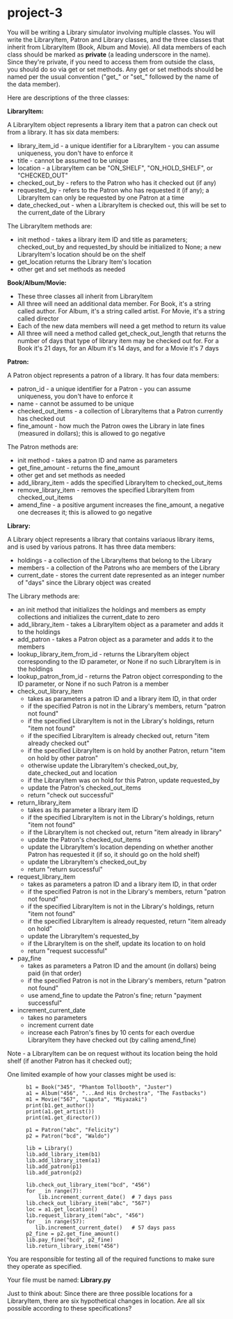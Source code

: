 # project-3

You will be writing a Library simulator involving multiple classes.  You will write the LibraryItem, Patron and Library classes, and the three classes that inherit from LibraryItem (Book, Album and Movie).  All data members of each class should be marked as **private** (a leading underscore in the name).  Since they're private, if you need to access them from outside the class, you should do so via get or set methods.  Any get or set methods should be named per the usual convention ("get_" or "set_" followed by the name of the data member).

Here are descriptions of the three classes:

**LibraryItem:**

A LibraryItem object represents a library item that a patron can check out from a library. It has six data members:
* library_item_id - a unique identifier for a LibraryItem - you can assume uniqueness, you don't have to enforce it
* title - cannot be assumed to be unique
* location - a LibraryItem can be "ON_SHELF", "ON_HOLD_SHELF", or "CHECKED_OUT"
* checked_out_by - refers to the Patron who has it checked out (if any)
* requested_by - refers to the Patron who has requested it (if any); a LibraryItem can only be requested by one Patron at a time
* date_checked_out - when a LibraryItem is checked out, this will be set to the current_date of the Library

The LibraryItem methods are:
* init method - takes a library item ID and title as parameters; checked_out_by and requested_by should be initialized to None; a new LibraryItem's location should be on the shelf
* get_location returns the Library Item's location
* other get and set methods as needed
 
 
**Book/Album/Movie:**
* These three classes all inherit from LibraryItem
* All three will need an additional data member. For Book, it's a string called author. For Album, it's a string called artist. For Movie, it's a string called director
* Each of the new data members will need a get method to return its value
* All three will need a method called get_check_out_length that returns the number of days that type of library item may be checked out for.  For a Book it's 21 days, for an Album it's 14 days, and for a Movie it's 7 days

 
**Patron:**

A Patron object represents a patron of a library. It has four data members:
* patron_id - a unique identifier for a Patron - you can assume uniqueness, you don't have to enforce it
* name - cannot be assumed to be unique
* checked_out_items - a collection of LibraryItems that a Patron currently has checked out
* fine_amount - how much the Patron owes the Library in late fines (measured in dollars); this is allowed to go negative

The Patron methods are:
* init method - takes a patron ID and name as parameters
* get_fine_amount - returns the fine_amount
* other get and set methods as needed
* add_library_item - adds the specified LibraryItem to checked_out_items
* remove_library_item - removes the specified LibraryItem from checked_out_items
* amend_fine - a positive argument increases the fine_amount, a negative one decreases it; this is allowed to go negative


**Library:**

A Library object represents a library that contains variaous library items, and is used by various patrons. It has three data members:
* holdings - a collection of the LibraryItems that belong to the Library
* members - a collection of the Patrons who are members of the Library
* current_date - stores the current date represented as an integer number of "days" since the Library object was created

The Library methods are:
* an init method that initializes the holdings and members as empty collections and initializes the current_date to zero
* add_library_item - takes a LibraryItem object as a parameter and adds it to the holdings
* add_patron - takes a Patron object as a parameter and adds it to the members
* lookup_library_item_from_id - returns the LibraryItem object corresponding to the ID parameter, or None if no such LibraryItem is in the holdings
* lookup_patron_from_id - returns the Patron object corresponding to the ID parameter, or None if no such Patron is a member
* check_out_library_item
  * takes as parameters a patron ID and a library item ID, in that order
  * if the specified Patron is not in the Library's members, return "patron not found"
  * if the specified LibraryItem is not in the Library's holdings, return "item not found"
  * if the specified LibraryItem is already checked out, return "item already checked out"
  * if the specified LibraryItem is on hold by another Patron, return "item on hold by other patron"
  * otherwise update the LibraryItem's checked_out_by, date_checked_out and location
  * if the LibraryItem was on hold for this Patron, update requested_by
  * update the Patron's checked_out_items
  * return "check out successful"
* return_library_item
  * takes as its parameter a library item ID
  * if the specified LibraryItem is not in the Library's holdings, return "item not found"
  * if the LibraryItem is not checked out, return "item already in library"
  * update the Patron's checked_out_items
  * update the LibraryItem's location depending on whether another Patron has requested it (if so, it should go on the hold shelf)
  * update the LibraryItem's checked_out_by
  * return "return successful"
* request_library_item
  * takes as parameters a patron ID and a library item ID, in that order
  * if the specified Patron is not in the Library's members, return "patron not found"
  * if the specified LibraryItem is not in the Library's holdings, return "item not found"
  * if the specified LibraryItem is already requested, return "item already on hold"
  * update the LibraryItem's requested_by
  * if the LibraryItem is on the shelf, update its location to on hold
  * return "request successful" 
* pay_fine
  * takes as parameters a Patron ID and the amount (in dollars) being paid (in that order)
  * if the specified Patron is not in the Library's members, return "patron not found"
  * use amend_fine to update the Patron's fine; return "payment successful"
* increment_current_date
  * takes no parameters
  * increment current date
  * increase each Patron's fines by 10 cents for each overdue LibraryItem they have checked out (by calling amend_fine)
 
 
Note - a LibraryItem can be on request without its location being the hold shelf (if another Patron has it checked out);


One limited example of how your classes might be used is:
```
      b1 = Book("345", "Phantom Tollbooth", "Juster")
      a1 = Album("456", "...And His Orchestra", "The Fastbacks")
      m1 = Movie("567", "Laputa", "Miyazaki")
      print(b1.get_author())
      print(a1.get_artist())
      print(m1.get_director())
      
      p1 = Patron("abc", "Felicity")
      p2 = Patron("bcd", "Waldo")
      
      lib = Library()
      lib.add_library_item(b1)
      lib.add_library_item(a1)
      lib.add_patron(p1)
      lib.add_patron(p2)
      
      lib.check_out_library_item("bcd", "456")
      for _ in range(7):
          lib.increment_current_date()  # 7 days pass
      lib.check_out_library_item("abc", "567")
      loc = a1.get_location()
      lib.request_library_item("abc", "456")
      for _ in range(57):
         lib.increment_current_date()   # 57 days pass
      p2_fine = p2.get_fine_amount()
      lib.pay_fine("bcd", p2_fine)
      lib.return_library_item("456")
```
You are responsible for testing all of the required functions to make sure they operate as specified.

 

Your file must be named: **Library.py**

Just to think about: Since there are three possible locations for a LibraryItem, there are six hypothetical changes in location.  Are all six possible according to these specifications?

